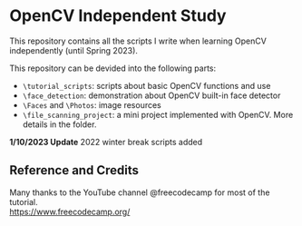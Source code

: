 # OpenCV Independent Study
This repository contains all the scripts I write when learning OpenCV independently (until Spring 2023).

This repository can be devided into the following parts:
  - `\tutorial_scripts`: scripts about basic OpenCV functions and use
  - `\face_detection`: demonstration about OpenCV built-in face detector
  - `\Faces` and `\Photos`: image resources
  - `\file_scanning_project`: a mini project implemented with OpenCV. More details in the folder.

**1/10/2023 Update** 2022 winter break scripts added

## Reference and Credits
Many thanks to the YouTube channel @freecodecamp for most of the tutorial. <br/>
https://www.freecodecamp.org/
